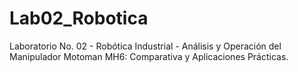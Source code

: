 # Lab02_Robotica
Laboratorio No. 02 - Robótica Industrial - Análisis y Operación del Manipulador Motoman MH6: Comparativa y Aplicaciones Prácticas.
